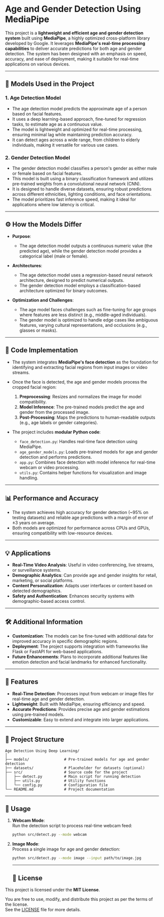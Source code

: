 # Age and Gender Detection Using MediaPipe

This project is a **lightweight and efficient age and gender detection system** built using **MediaPipe**, a highly optimized cross-platform library developed by Google. It leverages **MediaPipe's real-time processing capabilities** to deliver accurate predictions for both age and gender detection. The system has been designed with an emphasis on speed, accuracy, and ease of deployment, making it suitable for real-time applications on various devices.

---

## 🧠 Models Used in the Project

### 1. Age Detection Model
- The age detection model predicts the approximate age of a person based on facial features.
- It uses a deep learning-based approach, fine-tuned for regression tasks, to estimate age as a continuous value.
- The model is lightweight and optimized for real-time processing, ensuring minimal lag while maintaining prediction accuracy.
- It can detect ages across a wide range, from children to elderly individuals, making it versatile for various use cases.

### 2. Gender Detection Model
- The gender detection model classifies a person's gender as either male or female based on facial features.
- This model is built using a binary classification framework and utilizes pre-trained weights from a convolutional neural network (CNN).
- It is designed to handle diverse datasets, ensuring robust predictions across different ethnicities, lighting conditions, and face orientations.
- The model prioritizes fast inference speed, making it ideal for applications where low latency is critical.

---

## ⚙️ How the Models Differ

- **Purpose**:  
   - The age detection model outputs a continuous numeric value (the predicted age), while the gender detection model provides a categorical label (male or female).

- **Architectures**:  
   - The age detection model uses a regression-based neural network architecture, designed to predict numerical outputs.  
   - The gender detection model employs a classification-based architecture optimized for binary outcomes.

- **Optimization and Challenges**:  
   - The age model faces challenges such as fine-tuning for age groups where features are less distinct (e.g., middle-aged individuals).  
   - The gender model is optimized to handle edge cases like ambiguous features, varying cultural representations, and occlusions (e.g., glasses or masks).

---

## 📂 Code Implementation

- The system integrates **MediaPipe's face detection** as the foundation for identifying and extracting facial regions from input images or video streams.
- Once the face is detected, the age and gender models process the cropped facial region:
  1. **Preprocessing**: Resizes and normalizes the image for model compatibility.
  2. **Model Inference**: The pre-trained models predict the age and gender from the processed image.
  3. **Post-Processing**: Maps the predictions to human-readable outputs (e.g., age labels or gender categories).

- The project includes **modular Python code**:
  - `face_detection.py`: Handles real-time face detection using MediaPipe.
  - `age_gender_models.py`: Loads pre-trained models for age and gender detection and performs predictions.
  - `app.py`: Combines face detection with model inference for real-time webcam or video processing.
  - `utils.py`: Contains helper functions for visualization and image handling.

---

## 📊 Performance and Accuracy

- The system achieves high accuracy for gender detection (~95% on testing datasets) and reliable age predictions with a margin of error of ±3 years on average.
- Both models are optimized for performance across CPUs and GPUs, ensuring compatibility with low-resource devices.

---

## 💡 Applications

- **Real-Time Video Analysis**: Useful in video conferencing, live streams, or surveillance systems.
- **Demographic Analytics**: Can provide age and gender insights for retail, marketing, or social platforms.
- **Content Personalization**: Adapts user interfaces or content based on detected demographics.
- **Safety and Authentication**: Enhances security systems with demographic-based access control.

---

## 🛠️ Additional Information

- **Customization**: The models can be fine-tuned with additional data for improved accuracy in specific demographic regions.
- **Deployment**: The project supports integration with frameworks like Flask or FastAPI for web-based applications.
- **Future Enhancements**: Plans to incorporate additional features like emotion detection and facial landmarks for enhanced functionality.

---

## 🚀 Features
- **Real-Time Detection**: Processes input from webcam or image files for real-time age and gender detection.
- **Lightweight**: Built with MediaPipe, ensuring efficiency and speed.
- **Accurate Predictions**: Provides precise age and gender estimations using pre-trained models.
- **Customizable**: Easy to extend and integrate into larger applications.

---

## 📁 Project Structure
```
Age Detection Using Deep Learning/  
│  
├── models/                # Pre-trained models for age and gender detection  
├── datasets/              # Placeholder for datasets (optional)  
├── src/                   # Source code for the project  
│   ├── detect.py          # Main script for running detection  
│   ├── utils.py           # Utility functions  
│   └── config.py          # Configuration file   
└── README.md              # Project documentation
```

---

## 🎥 Usage

1. **Webcam Mode**:  
   Run the detection script to process real-time webcam feed:
   ```bash
   python src/detect.py --mode webcam
   ```
2. **Image Mode**:  
   Process a single image for age and gender detection:  
   ```bash  
   python src/detect.py --mode image --input path/to/image.jpg  
   ```

   ---

   ## 📄 License

This project is licensed under the **MIT License**.  

You are free to use, modify, and distribute this project as per the terms of the license.  
See the [LICENSE](LICENSE) file for more details.
